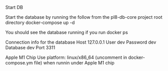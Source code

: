 Start DB

Start the database by running the follow from the pl8-db-core project root directory
docker-compose up -d

You should see the database running if you run
docker ps

Connection info for the database
Host 127.0.0.1 User dev Password dev Database dev Port 3311

Apple M1 Chip
Use platform: linux/x86_64 (uncomment in docker-compose.ym file) when runnin under Apple M1 chip